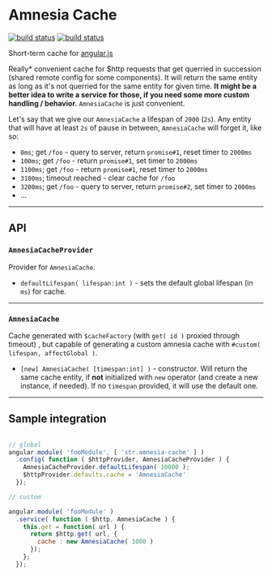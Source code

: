 # Amnesia Cache

[![build status](travis-img)](travis-url)
[![build status](coveralls-img)](coveralls-url)

Short-term cache for [angular.js](angular-url)

Really* convenient cache for $http requests that get querried in succession (shared remote config for some components). It will return the same entity as long as it's not querried for the same entity for given time. **It might be a better idea to write a service for those, if you need some more custom handling / behavior.** `AmnesiaCache` is just convenient.

Let's say that we give our `AmnesiaCache` a lifespan of `2000` (`2s`).
Any entity that will have at least `2s` of pause in between, `AmnesiaCache` will forget it, like so:
- `0ms`; get `/foo` - query to server, return `promise#1`, reset timer to `2000ms`
- `100ms`; get `/foo` - return `promise#1`, set timer to `2000ms`
- `1100ms`; get `/foo` - return `promise#1`, reset timer to `2000ms`
- `3100ms`; timeout reached - clear cache for `/foo`
- `3200ms`; get `/foo` - query to server, return `promise#2`, set timer to `2000ms`
- ...

---

## API

### `AmnesiaCacheProvider`
Provider for `AmnesiaCache`.

- `defaultLifespan( lifespan:int )` - sets the default global lifespan (in `ms`) for cache.

---

### `AmnesiaCache`
Cache generated with `$cacheFactory` (with `get( id )` proxied through timeout) , but capable of generating a custom amnesia cache with `#custom( lifespan, affectGlobal )`.

- `[new] AmnesiaCache( [timespan:int] )` - constructor. Will return the same cache entity, if **not** initialized with `new` operator (and create a new instance, if needed). If no `timespan` provided, it will use the default one.

---

## Sample integration

```js

// global
angular.module( 'fooModule', [ 'str.amnesia-cache' ] )
  .config( function ( $httpProvider, AmnesiaCacheProvider ) {
    AmnesiaCacheProvider.defaultLifespan( 10000 );
    $httpProvider.defaults.cache = 'AmnesiaCache'
  });

// custom

angular.module( 'fooModule' )
  .service( function ( $http, AmnesiaCache ) {
    this.get = function( url ) {
      return $http.get( url, {
        cache : new AmnesiaCache( 1000 )
      });
    };
  });
```

[angular-url]:https://angularjs.org/

[travis-img]:https://img.shields.io/travis/stryju/angular-amnesia-cache.svg?style=flat-square
[travis-url]:https://travis-ci.org/stryju/angular-amnesia-cache

[coveralls-img]:https://img.shields.io/coveralls/stryju/angular-amnesia-cache.svg?style=flat-square
[coveralls-url]:https://coveralls.io/r/stryju/angular-amnesia-cache?branch=master
